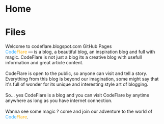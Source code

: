 <h1>Home</h1>
<h1>Files</h1>
<div>Welcome to codeflare.blogspot.com GitHub Pages</div>
<span style="color:#36afff;">Code</span><span style="color:#ffb100;">Flare</span> — is a blog, a beautiful blog, an inspiration blog and full with magic. CodeFlare is not just a blog its a creative blog with usefull information and great article content.
<br /><br />
CodeFlare is open to the public, so anyone can visit and tell a story. Everything from this blog is beyond our imagination, some might say that it's full of wonder for its unique and interesting style art of blogging.
<br /><br />
So... yes CodeFlare is a blog and you can visit CodeFlare by anytime anywhere as long as you have internet connection.
<br /><br />
Wanna see some magic ? come and join our adventure to the world of <span style="color:#36afff;">Code</span><span style="color:#ffb100;">Flare</span>.
